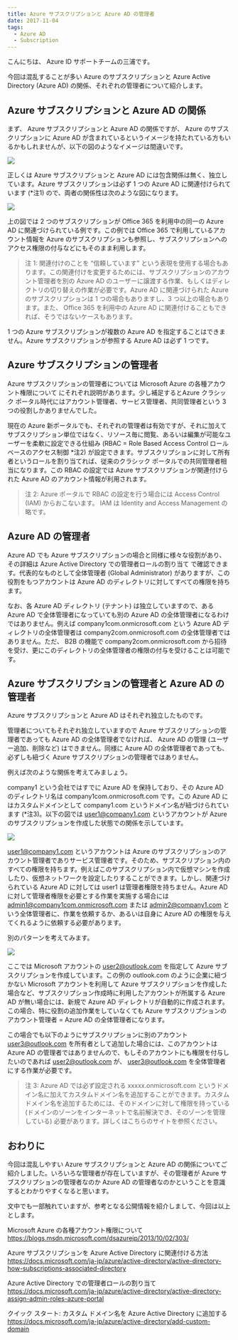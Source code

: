 ```yaml
---
title: Azure サブスクリプションと Azure AD の管理者
date: 2017-11-04
tags:
  - Azure AD
  - Subscription
---
```




こんにちは、 Azure ID サポートチームの三浦です。

今回は混乱することが多い Azure のサブスクリプションと Azure Active Directory (Azure AD) の関係、それぞれの管理者について紹介します。
 
## Azure サブスクリプションと Azure AD の関係

まず、 Azure サブスクリプションと Azure AD の関係ですが、 Azure のサブスクリプションに Azure AD が含まれているというイメージを持たれている方もいるかもしれませんが、以下の図のようなイメージは間違いです。
 
![](./subscription-azure-ad-relationship/wrong-understanding.png)
 
 
正しくは Azure サブスクリプションと Azure AD には包含関係は無く、独立しています。Azure サブスクリプションは必ず 1 つの Azure AD に関連付けられています (*注1) ので、両者の関係性は次のような図になります。
 
![](./subscription-azure-ad-relationship/subscription-relationship.png)
 
上の図では 2 つのサブスクリプションが Office 365 を利用中の同一の Azure AD に関連づけられている例です。この例では Office 365 で利用しているアカウント情報を Azure のサブスクリプションも参照し、サブスクリプションへのアクセス権限の付与などにもそのまま利用します。
 
> 注 1: 関連付けのことを “信頼しています” という表現を使用する場合もあります。この関連付けを変更するためには、サブスクリプションのアカウント管理者を別の Azure AD のユーザーに譲渡する作業、もしくはディレクトリの切り替えの作業が必要です。Azure AD に関連づけられた Azure のサブスクリプションは 1 つの場合もありますし、3 つ以上の場合もあります。また、 Office 365 を利用中の Azure AD に関連付けることもできれば、そうではないケースもあります。

1 つの Azure サブスクリプションが複数の Azure AD を指定することはできません。Azure サブスクリプションが参照する Azure AD は必ず 1 つです。
 
## Azure サブスクリプションの管理者

Azure サブスクリプションの管理者については Microsoft Azure の各種アカウント権限について にそれぞれ説明があります。少し補足するとAzure クラシック ポータル時代にはアカウント管理者、サービス管理者、共同管理者という 3 つの役割しかありませんでした。

現在の Azure 新ポータルでも、それぞれの管理者は有効ですが、それに加えてサブスクリプション単位ではなく、リソース毎に閲覧、あるいは編集が可能なユーザーを柔軟に設定できる仕組み (RBAC = Role Based Access Control ロールベースのアクセス制御 *注2) が設定できます。サブスクリプションに対して所有者というロールを割り当てれば、従来のクラシック ポータルでの共同管理者相当になります。この RBAC の設定では Azure サブスクリプションが関連付けられた Azure AD のアカウント情報が利用されます。
 
> 注 2: Azure ポータルで RBAC の設定を行う場合には Access Control (IAM) からおこないます。 IAM は Identity and Access Management の略です。
 
## Azure AD の管理者

Azure AD でも Azure サブスクリプションの場合と同様に様々な役割があり、その詳細は Azure Active Directory での管理者ロールの割り当て で確認できます。代表的なものとして全体管理者 (Global Administrator) がありますが、この役割をもつアカウントは Azure AD のディレクトリに対してすべての権限を持ちます。

なお、各 Azure AD ディレクトリ (テナント) は独立していますので、ある Azure AD で全体管理者になっていても別の Azure AD の全体管理者になるわけではありません。例えば company1com.onmicrosoft.com という Azure AD ディレクトリの全体管理者は company2com.onmicrosoft.com の全体管理者ではありません。ただ、 B2B の機能で company2com.onmicrosoft.com から招待を受け、更にこのディレクトリの全体管理者の権限の付与を受けることは可能です。
 
## Azure サブスクリプションの管理者と Azure AD の管理者

Azure サブスクリプションと Azure AD はそれぞれ独立したものです。

管理者についてもそれぞれ独立していますので Azure サブスクリプションの管理者であっても Azure AD の全体管理者でなければ、 Azure AD の管理 (ユーザー追加、削除など) はできません。同様に Azure AD の全体管理者であっても、必ずしも紐づく Azure サブスクリプションの管理者ではありません。
 
例えば次のような関係を考えてみましょう。

company1 という会社ではすでに Azure AD を保持しており、その Azure AD のディレクトリ名は company1com.onmicrosoft.com です。この Azure AD にはカスタムドメインとして company1.com というドメイン名が紐づけられています (*注3)。以下の図では user1@company1.com というアカウントが Azure のサブスクリプションを作成した状態での関係を示しています。

![](./subscription-azure-ad-relationship/subscription-relationship-a.png)

user1@company1.com というアカウントは Azure のサブスクリプションのアカウント管理者でありサービス管理者です。そのため、サブスクリプション内のすべての権限を持ちます。例えばこのサブスクリプション内で仮想マシンを作成したり、仮想ネットワークを設定したりすることができます。しかし、関連づけられている Azure AD に対しては user1 は管理者権限を持ちません。Azure AD に対して管理者権限を必要とする作業を実施する場合には admin1@company1com.onmicrosoft.com または admin2@company1.com という全体管理者に、作業を依頼するか、あるいは自身に Azure AD の権限を与えてくれるように依頼する必要があります。
 
別のパターンを考えてみます。

![](./subscription-azure-ad-relationship/subscription-relationship-b.png)

ここでは Microsoft アカウントの user2@outlook.com を指定して Azure サブスクリプションを作成しています。この例の outlook.com のように企業に紐づかない Microsoft アカウントを利用して Azure サブスクリプションを作成した場合など、サブスクリプション作成時に利用したアカウントが所属する Azure AD が無い場合には、新規で Azure AD ディレクトリが自動的に作成されます。この場合、特に役割の追加作業をしていなくても Azure サブスクリプションのアカウント管理者 = Azure AD の全体管理者になります。

この場合でも以下のようにサブスクリプションに別のアカウント user3@outlook.com を所有者として追加した場合には、このアカウントは Azure AD の管理者ではありませんので、もしそのアカウントにも権限を付与したいのであれば user2@outlook.com が、 user3@outlook.com を全体管理者にする作業が必要です。

> 注 3: Azure AD では必ず設定される xxxxx.onmicrosoft.com というドメイン名に加えてカスタムドメイン名を追加することができます。カスタムドメイン名を追加するためには、そのドメインに対して権限を持っている (ドメインのゾーンをインターネットで名前解決でき、そのゾーンを管理している) 必要があります。詳しくはこちらのサイトを参照ください。
 
## おわりに

今回は混乱しやすい Azure サブスクリプションと Azure AD の関係についてご紹介しました。いろいろな管理者が存在していますが、その管理者が Azure サブスクリプションの管理者なのか Azure AD の管理者なのかということを意識するとわかりやすくなると思います。

文中でも一部触れていますが、参考となる公開情報を紹介しまして、今回は以上とします。
 
Microsoft Azure の各種アカウント権限について  
https://blogs.msdn.microsoft.com/dsazurejp/2013/10/02/303/
 
Azure サブスクリプションを Azure Active Directory に関連付ける方法  
https://docs.microsoft.com/ja-jp/azure/active-directory/active-directory-how-subscriptions-associated-directory
 
Azure Active Directory での管理者ロールの割り当て  
https://docs.microsoft.com/ja-jp/azure/active-directory/active-directory-assign-admin-roles-azure-portal
 
クイック スタート: カスタム ドメイン名を Azure Active Directory に追加する  
https://docs.microsoft.com/ja-jp/azure/active-directory/add-custom-domain